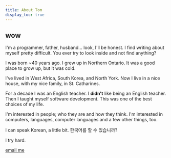 ```yaml
---
title: About Tom
display_toc: true
---
```


## wow

I'm a programmer, father, husband... look, I'll be honest. I find writing about myself pretty difficult. You ever try to look inside and not find anything?

I was born ~40 years ago. I grew up in Northern Ontario. It was a good place to grow up, but it was cold.

I've lived in West Africa, South Korea, and North York. Now I live in a nice house, with my nice family, in St. Catharines.

For a decade I was an English teacher. I **didn't** like being an English teacher. Then I taught myself software development. This was one of the best choices of my life.

I'm interested in people; who they are and how they think. I'm interested in computers, languages, computer languages and a few other things, too.

I can speak Korean, a little bit. 한국어를 할 수 있습니까?

I try hard.

<a href="mailto:someone@yoursite.com">email me</a>
